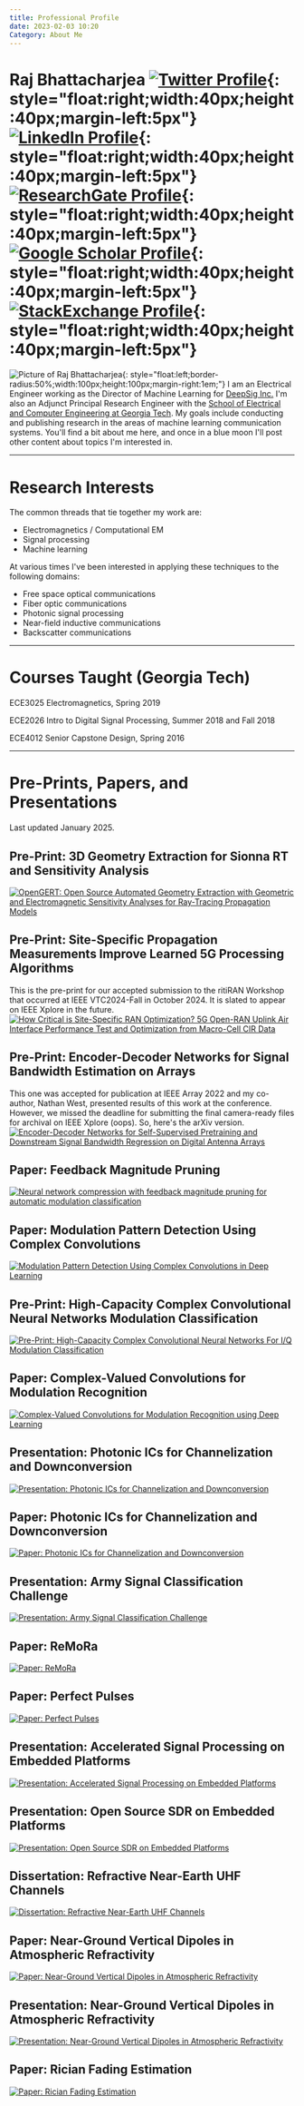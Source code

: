```yaml
---
title: Professional Profile
date: 2023-02-03 10:20
Category: About Me
---
```

# Raj Bhattacharjea [![Twitter Profile](images/socials_twitter.png)](https://twitter.com/rajb245){: style="float:right;width:40px;height:40px;margin-left:5px"} [![LinkedIn Profile](images/socials_linkedin.png)](https://www.linkedin.com/in/raj-bhattacharjea/){: style="float:right;width:40px;height:40px;margin-left:5px"} [![ResearchGate Profile](images/socials_researchgate.png)](https://www.researchgate.net/profile/Raj_Bhattacharjea){: style="float:right;width:40px;height:40px;margin-left:5px"} [![Google Scholar Profile](images/socials_googlescholar.svg)](https://scholar.google.com/citations?user=kDQoTnUAAAAJ&hl=en){: style="float:right;width:40px;height:40px;margin-left:5px"} [![StackExchange Profile](images/socials_stackexchange.png)](https://stackexchange.com/users/1648435/rajb245?tab=accounts){: style="float:right;width:40px;height:40px;margin-left:5px"}
<!-- :simple-googlescholar::fontawesome-brands-researchgate::fontawesome-brands-linkedin::fontawesome-brands-square-twitter: -->
<!-- ![Picture of Raj Bhattacharjea](images/RajBhattacharjea_Nov2015_square_200px.png){: style="float:left;border-radius:50%;padding-right:10px;width:100px;height:100px"} -->
![Picture of Raj Bhattacharjea](images/headshot_2024_200px.JPG){: style="float:left;border-radius:50%;width:100px;height:100px;margin-right:1em;"}
I am an Electrical Engineer working as the Director of Machine Learning
for [DeepSig Inc.](https://www.deepsig.ai/) I'm also an Adjunct Principal Research Engineer with the
[School of Electrical and Computer Engineering at Georgia Tech](https://ece.gatech.edu/).
My goals include conducting and publishing research in the areas of machine learning 
communication systems. You'll find a bit about me here, and once in a blue moon I'll
post other content about topics I'm interested in.
________________________________________________________________________________
# Research Interests
The common threads that tie together my work are:

* Electromagnetics / Computational EM
* Signal processing
* Machine learning

At various times I've been interested in applying these techniques to the following domains:

* Free space optical communications
* Fiber optic communications
* Photonic signal processing
* Near-field inductive communications
* Backscatter communications
________________________________________________________________________________
# Courses Taught (Georgia Tech)
ECE3025 Electromagnetics, Spring 2019

ECE2026 Intro to Digital Signal Processing, Summer 2018 and Fall 2018

ECE4012 Senior Capstone Design, Spring 2016
________________________________________________________________________________
# Pre-Prints, Papers, and Presentations
Last updated January 2025.
## Pre-Print: 3D Geometry Extraction for Sionna RT and Sensitivity Analysis
[![OpenGERT: Open Source Automated Geometry Extraction with Geometric and Electromagnetic Sensitivity Analyses for Ray-Tracing Propagation Models](images/openGERT.png)](https://www.arxiv.org/abs/2501.06945)
## Pre-Print: Site-Specific Propagation Measurements Improve Learned 5G Processing Algorithms
This is the pre-print for our accepted submission to the ritiRAN Workshop that occurred at IEEE VTC2024-Fall in October 2024. It is slated to  appear on IEEE Xplore in the future.
[![How Critical is Site-Specific RAN Optimization? 5G Open-RAN Uplink Air Interface Performance Test and Optimization from Macro-Cell CIR Data](images/ritiran.png)](https://arxiv.org/abs/2410.19565)
## Pre-Print: Encoder-Decoder Networks for Signal Bandwidth Estimation on Arrays
This one was accepted for publication at IEEE Array 2022 and my co-author, Nathan West, presented results of this work at the conference.
However, we missed the deadline for submitting the final camera-ready files for archival on IEEE Xplore (oops). So, here's the arXiv version.
[![Encoder-Decoder Networks for Self-Supervised Pretraining and Downstream Signal Bandwidth Regression on Digital Antenna Arrays](images/array_2022.png)](https://arxiv.org/abs/2307.03327)
## Paper: Feedback Magnitude Pruning
[![Neural network compression with feedback magnitude pruning for automatic modulation classification](images/itu_challenge.png)](https://www.itu.int/pub/S-JNL-VOL3.ISSUE2-2022-A14)
## Paper: Modulation Pattern Detection Using Complex Convolutions
[![Modulation Pattern Detection Using Complex Convolutions in Deep Learning](images/mod_pattern_detection.png)](https://ieeexplore.ieee.org/abstract/document/9412382)
## Pre-Print: High-Capacity Complex Convolutional Neural Networks Modulation Classification
[![Pre-Print: High-Capacity Complex Convolutional Neural Networks For I/Q Modulation Classification](images/high_capacity_complex_conv_modrec.png)](https://arxiv.org/abs/2010.10717)
## Paper: Complex-Valued Convolutions for Modulation Recognition
[![Complex-Valued Convolutions for Modulation Recognition using Deep Learning](images/complex_conv_modrec.png)](https://ieeexplore.ieee.org/abstract/document/9145469)
## Presentation: Photonic ICs for Channelization and Downconversion
[![Presentation: Photonic ICs for Channelization and Downconversion](images/photonic_ics_pres.png)](https://www.osti.gov/biblio/1643122)
## Paper: Photonic ICs for Channelization and Downconversion
[![Paper: Photonic ICs for Channelization and Downconversion](images/photonic_ics.png)](https://ieeexplore.ieee.org/abstract/document/8908217)
## Presentation: Army Signal Classification Challenge
[![Presentation: Army Signal Classification Challenge](images/ascc_final.png)](https://www.gnuradio.org/grcon/grcon18/presentations/RadioML_Redux_GTRI_Efforts_on_the_Army_Signal_Classification_Challenge/)
## Paper: ReMoRa
[![Paper: ReMoRa](images/remora.png)](https://ieeexplore.ieee.org/document/8046154)
## Paper: Perfect Pulses
[![Paper: Perfect Pulses](images/pp.png)](https://ieeexplore.ieee.org/document/7945580)
## Presentation: Accelerated Signal Processing on Embedded Platforms
[![Presentation: Accelerated Signal Processing on Embedded Platforms](images/GRCon_2016_final.png)](https://youtu.be/NK4BaqBuzbk)
## Presentation: Open Source SDR on Embedded Platforms
[![Presentation: Open Source SDR on Embedded Platforms](images/SDR_Receiver_and_Transmitter.png)](https://www.researchgate.net/publication/304346578_Open-Source_SDR_on_Embedded_Platforms)
## Dissertation: Refractive Near-Earth UHF Channels
[![Dissertation: Refractive Near-Earth UHF Channels](images/dissertation.png)](https://smartech.gatech.edu/handle/1853/53002)
## Paper: Near-Ground Vertical Dipoles in Atmospheric Refractivity
[![Paper: Near-Ground Vertical Dipoles in Atmospheric Refractivity](images/stackup.png)](1P_11_0320.pdf)
## Presentation: Near-Ground Vertical Dipoles in Atmospheric Refractivity
[![Presentation: Near-Ground Vertical Dipoles in Atmospheric Refractivity](images/dipole_comparison.png)](Bhattacharjea_Presentation_PIERS2013_Stockholm.pdf)
## Paper: Rician Fading Estimation
[![Paper: Rician Fading Estimation](images/alpha_beta.png)](https://ieeexplore.ieee.org/document/6327312)